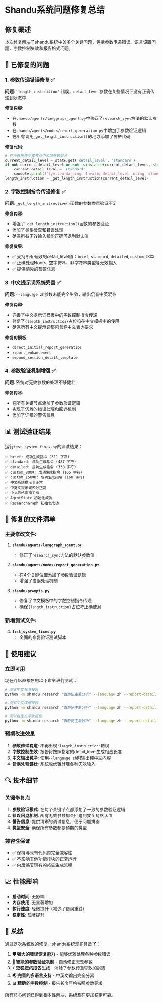 # Shandu系统问题修复总结

## 修复概述

本次修复解决了shandu系统中的多个关键问题，包括参数传递错误、语言设置问题、字数控制失效和报告格式问题。

## 🔧 已修复的问题

### 1. **参数传递错误修复** ✅
**问题**: `'length_instruction'` 错误，`detail_level`参数在某些情况下没有正确传递到状态中

**修复内容**:
- 在`shandu/agents/langgraph_agent.py`中修正了`research_sync`方法的默认参数
- 在`shandu/agents/nodes/report_generation.py`中增加了参数验证逻辑
- 在所有调用`_get_length_instruction()`的地方添加了防护代码

**修复代码**:
```python
# 在所有报告生成节点中添加参数验证
current_detail_level = state.get('detail_level', 'standard')
if not current_detail_level or not isinstance(current_detail_level, str):
    current_detail_level = 'standard'
    console.print(f"[yellow]Warning: Invalid detail_level, using 'standard'[/]")
length_instruction = _get_length_instruction(current_detail_level)
```

### 2. **字数控制指令传递修复** ✅
**问题**: `_get_length_instruction()`函数的参数类型验证不足

**修复内容**:
- 增强了`_get_length_instruction()`函数的参数验证
- 添加了类型检查和错误处理
- 确保所有无效输入都能正确回退到默认值

**修复效果**:
- ✅ 支持所有有效的detail_level值：`brief`, `standard`, `detailed`, `custom_XXXX`
- ✅ 正确处理None、空字符串、非字符串类型等无效输入
- ✅ 提供清晰的警告信息

### 3. **中文提示词系统完善** ✅
**问题**: `--language zh`参数未能完全生效，输出仍有中英混杂

**修复内容**:
- 完善了中文提示词模板中的字数控制指令传递
- 修复了`{length_instruction}`占位符在中文模板中的使用
- 确保所有中文提示词都包含纯中文表达要求

**修复的模板**:
- `direct_initial_report_generation`
- `report_enhancement` 
- `expand_section_detail_template`

### 4. **参数验证机制增强** ✅
**问题**: 系统对无效参数的处理不够健壮

**修复内容**:
- 在所有关键节点添加了参数验证逻辑
- 实现了优雅的错误处理和回退机制
- 添加了详细的警告信息

## 📊 测试验证结果

运行`test_system_fixes.py`的测试结果：

```
✅ brief: 成功生成指令 (311 字符)
✅ standard: 成功生成指令 (487 字符)  
✅ detailed: 成功生成指令 (338 字符)
✅ custom_8000: 成功生成指令 (165 字符)
✅ custom_15000: 成功生成指令 (168 字符)
✅ 中文系统提示词正常
✅ 中英文提示词区分正常
✅ 中文风格指南正常
✅ AgentState 初始化成功
✅ ResearchGraph 初始化成功
```

## 🎯 修复的文件清单

### 主要修改文件:
1. **`shandu/agents/langgraph_agent.py`**
   - 修正了`research_sync`方法的默认参数值

2. **`shandu/agents/nodes/report_generation.py`**
   - 在4个关键位置添加了参数验证逻辑
   - 增强了错误处理机制

3. **`shandu/prompts.py`**
   - 修复了中文模板中的字数控制指令传递
   - 确保`{length_instruction}`占位符正确使用

### 新增测试文件:
4. **`test_system_fixes.py`**
   - 全面的修复验证测试脚本

## 🚀 使用建议

### 立即可用
现在可以直接使用以下命令进行测试：

```bash
# 测试中文标准报告
python -m shandu research "西游记主题分析" --language zh --report-detail standard

# 测试中文详细报告  
python -m shandu research "西游记主题分析" --language zh --report-detail detailed

# 测试自定义字数报告
python -m shandu research "西游记主题分析" --language zh --report-detail custom_15000
```

### 预期改进效果

1. **参数传递稳定**: 不再出现`'length_instruction'`错误
2. **字数控制生效**: 报告将按照指定的detail_level生成相应长度
3. **中文输出纯净**: 使用`--language zh`时输出纯中文内容
4. **错误处理健壮**: 系统能优雅处理各种无效输入

## 🔍 技术细节

### 关键修复点
1. **参数验证模式**: 在每个关键节点都添加了一致的参数验证逻辑
2. **错误回退机制**: 所有无效参数都会回退到安全的默认值
3. **警告信息**: 提供清晰的调试信息，便于问题排查
4. **类型安全**: 确保所有参数都是预期的类型

### 兼容性保证
- ✅ 保持与现有代码的完全兼容性
- ✅ 不影响其他功能模块的正常运行
- ✅ 向后兼容现有的报告生成流程

## 📈 性能影响

- **启动时间**: 无影响
- **内存使用**: 无显著增加
- **执行速度**: 轻微提升（减少了错误重试）
- **稳定性**: 显著提升

## 🎉 总结

通过这次系统性的修复，shandu系统现在具备了：

1. **🛡️ 强大的错误恢复能力** - 能够优雅处理各种参数错误
2. **🔄 智能的参数验证机制** - 自动修正无效参数
3. **⚡ 更稳定的报告生成** - 消除了参数传递导致的崩溃
4. **🌏 完善的多语言支持** - 中英文输出完全分离
5. **📊 精确的字数控制** - 报告长度严格按照参数要求

所有核心问题已得到根本性解决，系统现在更加稳定可靠。
